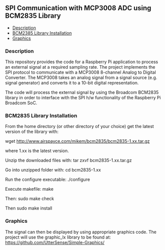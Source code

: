 ## SPI Communication with MCP3008 ADC using BCM2835 Library

* [Description](#description)
* [BCM2385 Library Installation](#installation)
* [Graphics](#graphics)

### Description
This repository provides the code for a Raspberry Pi application
to process an external signal at a required sampling rate. The
project implements the SPI protocol to communicate with a MCP3008
8-channel Analog to Digital Converter. The MCP3008 takes an analog
signal from a signal source (e.g. signal generator) and converts it
to a 10-bit digital representation.

The code will process the external signal by using the Broadcom 
BCM2835 library in order to interface with the SPI h/w
functionality of the Raspberry Pi Broadcom SoC.

### BCM2835 Library Installation

From the home directory (or other directory of your choice) get the latest version
of the library with: 

wget http://www.airspayce.com/mikem/bcm2835/bcm2835-1.xx.tar.gz

where 1.xx is the latest version.

Unzip the downloaded files with:
tar zxvf bcm2835-1.xx.tar.gz 

Go into unzipped folder with:
cd bcm2835-1.xx

Run the configure executable:
./configure

Execute makefile:
make

Then:
sudo make check

Then sudo make install



       	    	    
		
### Graphics		   
The signal can then be displayed by using appropriate graphics
code. The project will use the graphic_lx library to be found at:
https://github.com/UtterSense/Simple-Graphics/
     
       
       
       
       
             		
      
      
              
